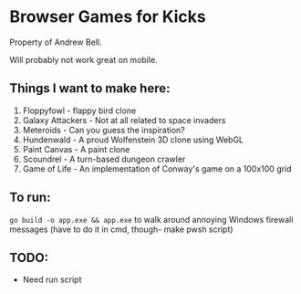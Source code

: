 # Browser Games for Kicks

Property of Andrew Bell.

Will probably not work great on mobile.

## Things I want to make here:

1. Floppyfowl - flappy bird clone
2. Galaxy Attackers - Not at all related to space invaders
3. Meteroids - Can you guess the inspiration?
4. Hundenwald - A proud Wolfenstein 3D clone using WebGL
5. Paint Canvas - A paint clone
6. Scoundrel - A turn-based dungeon crawler
7. Game of Life - An implementation of Conway's game on a 100x100 grid

## To run:

`go build -o app.exe && app.exe` to walk around annoying Windows firewall messages
(have to do it in cmd, though- make pwsh script)

## TODO:

- Need run script
